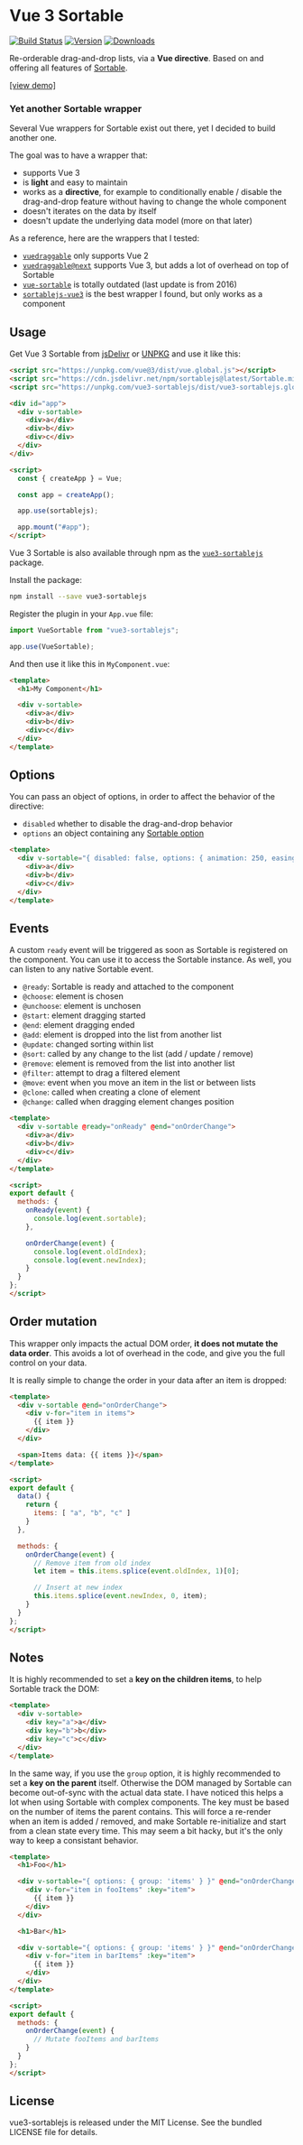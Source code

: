 # Vue 3 Sortable

[![Build Status](https://github.com/eliottvincent/vue3-sortablejs/actions/workflows/test.yml/badge.svg)](https://github.com/eliottvincent/vue3-sortablejs/actions) [![Version](https://img.shields.io/npm/v/vue3-sortablejs.svg)](https://www.npmjs.com/package/vue3-sortablejs) [![Downloads](https://img.shields.io/npm/dt/vue3-sortablejs.svg)](https://www.npmjs.com/package/vue3-sortablejs)

Re-orderable drag-and-drop lists, via a **Vue directive**. Based on and offering all features of [Sortable](https://github.com/SortableJS/Sortable).

[[view demo]](https://sortablejs.github.io/Sortable/)


### Yet another Sortable wrapper

Several Vue wrappers for Sortable exist out there, yet I decided to build another one.

The goal was to have a wrapper that:
* supports Vue 3
* is **light** and easy to maintain
* works as a **directive**, for example to conditionally enable / disable the drag-and-drop feature without having to change the whole component
* doesn't iterates on the data by itself
* doesn't update the underlying data model (more on that later)

As a reference, here are the wrappers that I tested:
* [`vuedraggable`](https://www.npmjs.com/package/vuedraggable) only supports Vue 2
* [`vuedraggable@next`](https://www.npmjs.com/package/vuedraggable) supports Vue 3, but adds a lot of overhead on top of Sortable
* [`vue-sortable`](https://www.npmjs.com/package/vue-sortable) is totally outdated (last update is from 2016)
* [`sortablejs-vue3`](https://www.npmjs.com/package/sortablejs-vue3) is the best wrapper I found, but only works as a component


## Usage

Get Vue 3 Sortable from [jsDelivr](https://cdn.jsdelivr.net/npm/vue3-sortablejs/dist/vue3-sortablejs.global.js) or [UNPKG](https://unpkg.com/vue3-sortablejs/dist/vue3-sortablejs.global.js) and use it like this:

```html
<script src="https://unpkg.com/vue@3/dist/vue.global.js"></script>
<script src="https://cdn.jsdelivr.net/npm/sortablejs@latest/Sortable.min.js"></script>
<script src="https://unpkg.com/vue3-sortablejs/dist/vue3-sortablejs.global.js"></script>

<div id="app">
  <div v-sortable>
    <div>a</div>
    <div>b</div>
    <div>c</div>
  </div>
</div>

<script>
  const { createApp } = Vue;

  const app = createApp();

  app.use(sortablejs);

  app.mount("#app");
</script>
```

Vue 3 Sortable is also available through npm as the [`vue3-sortablejs`](https://www.npmjs.com/package/vue3-sortablejs) package.

Install the package:
```sh
npm install --save vue3-sortablejs
```

Register the plugin in your `App.vue` file:
```js
import VueSortable from "vue3-sortablejs";

app.use(VueSortable);
```

And then use it like this in `MyComponent.vue`:
```html
<template>
  <h1>My Component</h1>

  <div v-sortable>
    <div>a</div>
    <div>b</div>
    <div>c</div>
  </div>
</template>
```


## Options

You can pass an object of options, in order to affect the behavior of the directive:
* `disabled` whether to disable the drag-and-drop behavior
* `options` an object containing any [Sortable option](https://github.com/SortableJS/Sortable#options)

```html
<template>
  <div v-sortable="{ disabled: false, options: { animation: 250, easing: 'cubic-bezier(1, 0, 0, 1)' } }">
    <div>a</div>
    <div>b</div>
    <div>c</div>
  </div>
</template>
```


## Events

A custom `ready` event will be triggered as soon as Sortable is registered on the component. You can use it to access the Sortable instance.
As well, you can listen to any native Sortable event.

* `@ready`: Sortable is ready and attached to the component
* `@choose`: element is chosen
* `@unchoose`: element is unchosen
* `@start`: element dragging started
* `@end`: element dragging ended
* `@add`: element is dropped into the list from another list
* `@update`: changed sorting within list
* `@sort`: called by any change to the list (add / update / remove)
* `@remove`: element is removed from the list into another list
* `@filter`: attempt to drag a filtered element
* `@move`: event when you move an item in the list or between lists
* `@clone`: called when creating a clone of element
* `@change`: called when dragging element changes position

```html
<template>
  <div v-sortable @ready="onReady" @end="onOrderChange">
    <div>a</div>
    <div>b</div>
    <div>c</div>
  </div>
</template>

<script>
export default {
  methods: {
    onReady(event) {
      console.log(event.sortable);
    },

    onOrderChange(event) {
      console.log(event.oldIndex);
      console.log(event.newIndex);
    }
  }
};
</script>
```


## Order mutation

This wrapper only impacts the actual DOM order, **it does not mutate the data order**.
This avoids a lot of overhead in the code, and give you the full control on your data.

It is really simple to change the order in your data after an item is dropped:
```html
<template>
  <div v-sortable @end="onOrderChange">
    <div v-for="item in items">
      {{ item }}
    </div>
  </div>

  <span>Items data: {{ items }}</span>
</template>

<script>
export default {
  data() {
    return {
      items: [ "a", "b", "c" ]
    }
  },

  methods: {
    onOrderChange(event) {
      // Remove item from old index
      let item = this.items.splice(event.oldIndex, 1)[0];

      // Insert at new index
      this.items.splice(event.newIndex, 0, item);
    }
  }
};
</script>
```


## Notes

It is highly recommended to set a **key on the children items**, to help Sortable track the DOM:

```html
<template>
  <div v-sortable>
    <div key="a">a</div>
    <div key="b">b</div>
    <div key="c">c</div>
  </div>
</template>
```

In the same way, if you use the `group` option, it is highly recommended to set a **key on the parent** itself. Otherwise the DOM managed by Sortable can become out-of-sync with the actual data state. I have noticed this helps a lot when using Sortable with complex components.
The key must be based on the number of items the parent contains. This will force a re-render when an item is added / removed, and make Sortable re-initialize and start from a clean state every time. This may seem a bit hacky, but it's the only way to keep a consistant behavior.

```html
<template>
  <h1>Foo</h1>

  <div v-sortable="{ options: { group: 'items' } }" @end="onOrderChange" :key="fooItems.length">
    <div v-for="item in fooItems" :key="item">
      {{ item }}
    </div>
  </div>

  <h1>Bar</h1>

  <div v-sortable="{ options: { group: 'items' } }" @end="onOrderChange" :key="barItems.length">
    <div v-for="item in barItems" :key="item">
      {{ item }}
    </div>
  </div>
</template>

<script>
export default {
  methods: {
    onOrderChange(event) {
      // Mutate fooItems and barItems
    }
  }
};
</script>
```


## License

vue3-sortablejs is released under the MIT License. See the bundled LICENSE file for details.
